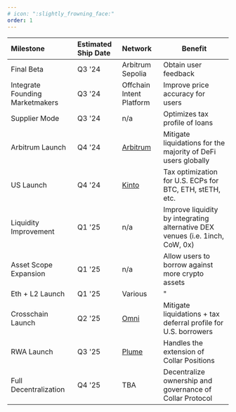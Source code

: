 ```yaml
---
# icon: ":slightly_frowning_face:"
order: 1
---
```


| Milestone                       | Estimated Ship Date | Network                                 | Benefit                                                                       |
| :------------------------------ | :------------------ | :-------------------------------------- | ----------------------------------------------------------------------------- |
| Final Beta                      | Q3 '24              | Arbitrum Sepolia                        | Obtain user feedback                                                          |
| Integrate Founding Marketmakers | Q3 '24              | Offchain Intent Platform                | Improve price accuracy for users                                              |
| Supplier Mode                   | Q3 '24              | n/a                                     | Optimizes tax profile of loans                                                |
| Arbitrum Launch                 | Q4 '24              | [Arbitrum](https://arbitrum.foundation) | Mitigate liquidations for the majority of DeFi users globally                 |
| US Launch                       | Q4 '24              | [Kinto](https://kinto.xyz)              | Tax optimization for U.S. ECPs for BTC, ETH, stETH, etc.                      |
| Liquidity Improvement           | Q1 '25              | n/a                                     | Improve liquidity by integrating alternative DEX venues (i.e. 1inch, CoW, 0x) |
| Asset Scope Expansion           | Q1 '25              | n/a                                     | Allow users to borrow against more crypto assets                              |
| Eth + L2 Launch                 | Q1 '25              | Various                                 | "                                                                             |
| Crosschain Launch               | Q2 '25              | [Omni](https://omni.network)            | Mitigate liquidations + tax deferral profile for U.S. borrowers               |
| RWA Launch                      | Q3 '25              | [Plume](https://plumenetwork.xyz)       | Handles the extension of Collar Positions                                     |
| Full Decentralization           | Q4 '25              | TBA                                     | Decentralize ownership and governance of Collar Protocol                      |
